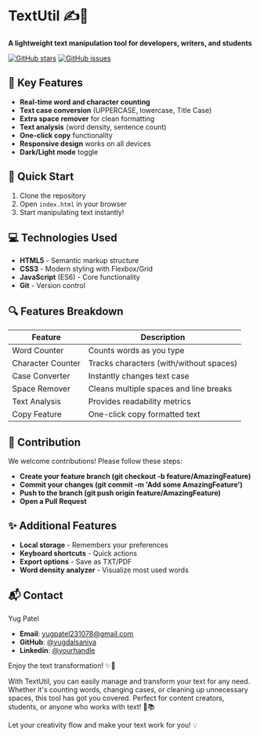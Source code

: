 # TextUtil ✍️📝
**A lightweight text manipulation tool for developers, writers, and students**

[![GitHub stars](https://img.shields.io/github/stars/yugdalsaniya/textutils?style=social)](https://github.com/yugdalsaniya/textutils/stargazers)
[![GitHub issues](https://img.shields.io/github/issues/yugdalsaniya/textutils)](https://github.com/yugdalsaniya/textutils/issues)

## 🌟 Key Features
- **Real-time word and character counting**
- **Text case conversion** (UPPERCASE, lowercase, Title Case)
- **Extra space remover** for clean formatting
- **Text analysis** (word density, sentence count)
- **One-click copy** functionality
- **Responsive design** works on all devices
- **Dark/Light mode** toggle

## 🚀 Quick Start
1. Clone the repository
2. Open `index.html` in your browser
3. Start manipulating text instantly!

## 💻 Technologies Used
- **HTML5** - Semantic markup structure
- **CSS3** - Modern styling with Flexbox/Grid
- **JavaScript** (ES6) - Core functionality
- **Git** - Version control

## 🔍 Features Breakdown
| Feature | Description |
|---------|-------------|
| Word Counter | Counts words as you type |
| Character Counter | Tracks characters (with/without spaces) |
| Case Converter | Instantly changes text case |
| Space Remover | Cleans multiple spaces and line breaks |
| Text Analysis | Provides readability metrics |
| Copy Feature | One-click copy formatted text |

## 🤝 Contribution
We welcome contributions! Please follow these steps:
- **Create your feature branch (git checkout -b feature/AmazingFeature)**
- **Commit your changes (git commit -m 'Add some AmazingFeature')**
- **Push to the branch (git push origin feature/AmazingFeature)**
- **Open a Pull Request**

## ✨ Additional Features
- **Local storage** - Remembers your preferences
- **Keyboard shortcuts** - Quick actions
- **Export options** - Save as TXT/PDF
- **Word density analyzer** - Visualize most used words

## 📬 Contact
Yug Patel

- **Email**: yugpatel231078@gmail.com
- **GitHub**: [@yugdalsaniya](https://github.com/yugdalsaniya)
- **Linkedin**: [@yourhandle](https://www.linkedin.com/in/yug-dalsaniya/)

Enjoy the text transformation! ✨📝

With TextUtil, you can easily manage and transform your text for any need. Whether it's counting words, changing cases, or cleaning up unnecessary spaces, this tool has got you covered. Perfect for content creators, students, or anyone who works with text! 🎉📚

Let your creativity flow and make your text work for you! 💡

